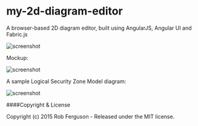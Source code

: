 # my-2d-diagram-editor
A browser-based 2D diagram editor, built using AngularJS, Angular UI and Fabric.js

![screenshot](https://github.com/Robinyo/my-2d-diagram-editor/blob/master/client/content/images/my-2d-diagram-editor-3.png)

Mockup:

![screenshot](https://github.com/Robinyo/my-2d-diagram-editor/blob/master/client/content/images/my-2d-diagram-editor-1.png)

A sample Logical Security Zone Model diagram:

![screenshot](https://github.com/Robinyo/my-2d-diagram-editor/blob/master/client/content/images/logical-security-zone-model-diagram.png)

####Copyright & License

Copyright (c) 2015 Rob Ferguson - Released under the MIT license.

